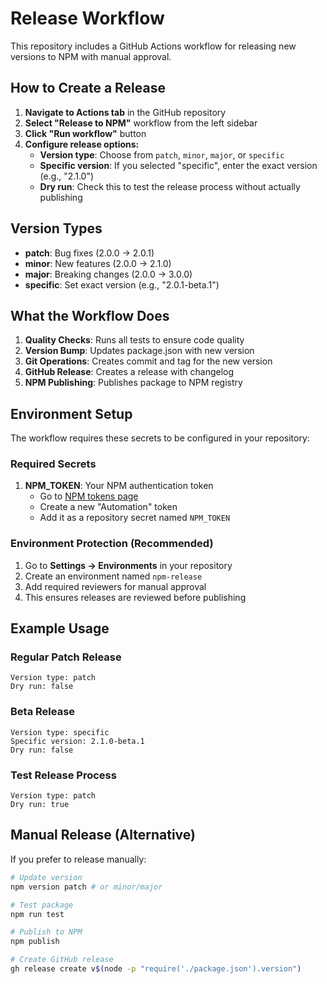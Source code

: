# Release Workflow

This repository includes a GitHub Actions workflow for releasing new versions to NPM with manual approval.

## How to Create a Release

1. **Navigate to Actions tab** in the GitHub repository
2. **Select "Release to NPM"** workflow from the left sidebar
3. **Click "Run workflow"** button
4. **Configure release options:**
   - **Version type**: Choose from `patch`, `minor`, `major`, or `specific`
   - **Specific version**: If you selected "specific", enter the exact version (e.g., "2.1.0")
   - **Dry run**: Check this to test the release process without actually publishing

## Version Types

- **patch**: Bug fixes (2.0.0 → 2.0.1)
- **minor**: New features (2.0.0 → 2.1.0)  
- **major**: Breaking changes (2.0.0 → 3.0.0)
- **specific**: Set exact version (e.g., "2.0.1-beta.1")

## What the Workflow Does

1. **Quality Checks**: Runs all tests to ensure code quality
2. **Version Bump**: Updates package.json with new version
3. **Git Operations**: Creates commit and tag for the new version
4. **GitHub Release**: Creates a release with changelog
5. **NPM Publishing**: Publishes package to NPM registry

## Environment Setup

The workflow requires these secrets to be configured in your repository:

### Required Secrets

1. **NPM_TOKEN**: Your NPM authentication token
   - Go to [NPM tokens page](https://www.npmjs.com/settings/tokens)
   - Create a new "Automation" token
   - Add it as a repository secret named `NPM_TOKEN`

### Environment Protection (Recommended)

1. Go to **Settings → Environments** in your repository
2. Create an environment named `npm-release`
3. Add required reviewers for manual approval
4. This ensures releases are reviewed before publishing

## Example Usage

### Regular Patch Release
```
Version type: patch
Dry run: false
```

### Beta Release
```
Version type: specific
Specific version: 2.1.0-beta.1
Dry run: false
```

### Test Release Process
```
Version type: patch
Dry run: true
```

## Manual Release (Alternative)

If you prefer to release manually:

```bash
# Update version
npm version patch # or minor/major

# Test package
npm run test

# Publish to NPM
npm publish

# Create GitHub release
gh release create v$(node -p "require('./package.json').version")
```